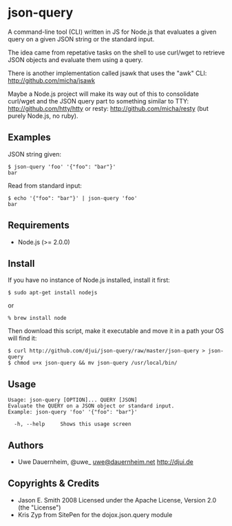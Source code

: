 # json-query

A command-line tool (CLI) written in JS for Node.js that evaluates a given query on a given JSON string or the standard input.

The idea came from repetative tasks on the shell to use curl/wget to retrieve JSON objects and evaluate them using a query. 

There is another implementation called jsawk that uses the "awk" CLI: http://github.com/micha/jsawk

Maybe a Node.js project will make its way out of this to consolidate curl/wget and the JSON query part to something similar to TTY: http://github.com/htty/htty or resty: http://github.com/micha/resty (but purely Node.js, no ruby).

## Examples

JSON string given:

    $ json-query 'foo' '{"foo": "bar"}'
    bar

Read from standard input:

    $ echo '{"foo": "bar"}' | json-query 'foo'
    bar

## Requirements

- Node.js (>= 2.0.0)

## Install

If you have no instance of Node.js installed, install it first:

    $ sudo apt-get install nodejs
  
or 

    % brew install node

Then download this script, make it executable and move it in a path your OS will find it:

    $ curl http://github.com/djui/json-query/raw/master/json-query > json-query
    $ chmod u+x json-query && mv json-query /usr/local/bin/

## Usage

    Usage: json-query [OPTION]... QUERY [JSON]
    Evaluate the QUERY on a JSON object or standard input.
    Example: json-query 'foo' '{"foo": "bar"}'
  
      -h, --help     Shows this usage screen

## Authors

- Uwe Dauernheim, @uwe_ uwe@dauernheim.net http://djui.de

## Copyrights & Credits

- Jason E. Smith 2008 Licensed under the Apache License, Version 2.0 (the "License")
- Kris Zyp from SitePen for the dojox.json.query module
